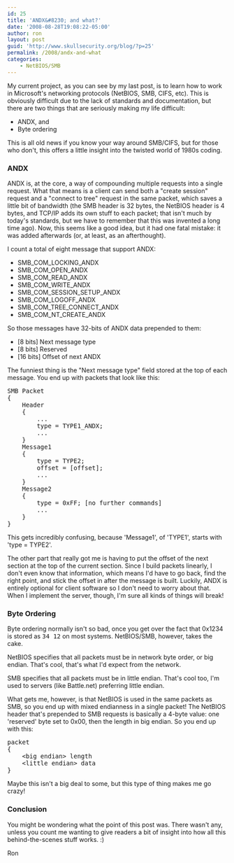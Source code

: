 ```yaml
---
id: 25
title: 'ANDX&#8230; and what?'
date: '2008-08-28T19:08:22-05:00'
author: ron
layout: post
guid: 'http://www.skullsecurity.org/blog/?p=25'
permalink: /2008/andx-and-what
categories:
    - NetBIOS/SMB
---
```


My current project, as you can see by my last post, is to learn how to work in Microsoft's networking protocols (NetBIOS, SMB, CIFS, etc). This is obviously difficult due to the lack of standards and documentation, but there are two things that are seriously making my life difficult:
<!--more-->
<ul>
<li>ANDX, and</li>
<li>Byte ordering</li>
</ul>
This is all old news if you know your way around SMB/CIFS, but for those who don't, this offers a little insight into the twisted world of 1980s coding. 

<h3>ANDX</h3>
ANDX is, at the core, a way of compounding multiple requests into a single request. What that means is a client can send both a "create session" request and a "connect to tree" request in the same packet, which saves a little bit of bandwidth (the SMB header is 32 bytes, the NetBIOS header is 4 bytes, and TCP/IP adds its own stuff to each packet; that isn't much by today's standards, but we have to remember that this was invented a long time ago). Now, this seems like a good idea, but it had one fatal mistake: it was added afterwards (or, at least, as an afterthought). 

I count a total of eight message that support ANDX:
<ul>
<li>SMB_COM_LOCKING_ANDX</li>
<li>SMB_COM_OPEN_ANDX</li>
<li>SMB_COM_READ_ANDX</li>
<li>SMB_COM_WRITE_ANDX</li>
<li>SMB_COM_SESSION_SETUP_ANDX</li>
<li>SMB_COM_LOGOFF_ANDX</li>
<li>SMB_COM_TREE_CONNECT_ANDX</li>
<li>SMB_COM_NT_CREATE_ANDX</li>
</ul>
So those messages have 32-bits of ANDX data prepended to them:
<ul>
<li>[8 bits] Next message type</li>
<li>[8 bits] Reserved</li>
<li>[16 bits] Offset of next ANDX</li>
</ul>
The funniest thing is the "Next message type" field stored at the top of each message. You end up with packets that look like this:
<pre>SMB Packet
{
    Header
    {
        ...
        type = TYPE1_ANDX;
        ...
    }
    Message1
    {
        type = TYPE2;
        offset = [offset];
        ...
    }
    Message2
    {
        type = 0xFF; [no further commands]
        ...
    }
}</pre>
This gets incredibly confusing, because 'Message1', of 'TYPE1', starts with 'type = TYPE2'. 

The other part that really got me is having to put the offset of the next section at the top of the current section. Since I build packets linearly, I don't even know that information, which means I'd have to go back, find the right point, and stick the offset in after the message is built. Luckily, ANDX is entirely optional for client software so I don't need to worry about that. When I implement the server, though, I'm sure all kinds of things will break! 

<h3>Byte Ordering</h3>
Byte ordering normally isn't so bad, once you get over the fact that 0x1234 is stored as <tt>34 12</tt> on most systems. NetBIOS/SMB, however, takes the cake. 

NetBIOS specifies that all packets must be in network byte order, or big endian. That's cool, that's what I'd expect from the network. 

SMB specifies that all packets must be in little endian. That's cool too, I'm used to servers (like Battle.net) preferring little endian. 

What gets me, however, is that NetBIOS is used in the same packets as SMB, so you end up with mixed endianness in a single packet! The NetBIOS header that's prepended to SMB requests is basically a 4-byte value: one 'reserved' byte set to 0x00, then the length in big endian. So you end up with this:

<pre>packet
{
    &lt;big endian&gt; length
    &lt;little endian&gt; data
}</pre>

Maybe this isn't a big deal to some, but this type of thing makes me go crazy! 

<h3>Conclusion</h3>
You might be wondering what the point of this post was. There wasn't any, unless you count me wanting to give readers a bit of insight into how all this behind-the-scenes stuff works. :)

Ron

